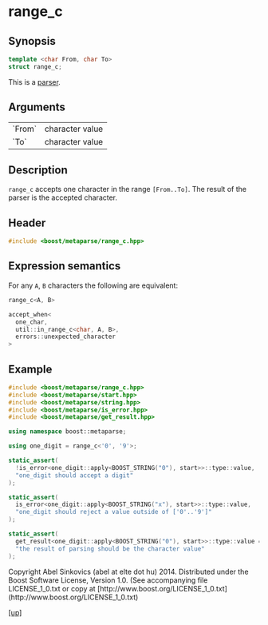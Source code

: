 # range_c

## Synopsis

```cpp
template <char From, char To>
struct range_c;
```

This is a [parser](parser.html).

## Arguments

<table cellpadding='0' cellspacing='0'>
  <tr>
    <td>`From`</td>
    <td>character value</td>
  </tr>
  <tr>
    <td>`To`</td>
    <td>character value</td>
  </tr>
</table>

## Description

`range_c` accepts one character in the range `[From..To]`. The result of the
parser is the accepted character.

## Header

```cpp
#include <boost/metaparse/range_c.hpp>
```

## Expression semantics

For any `A`, `B` characters the following are equivalent:

```cpp
range_c<A, B>

accept_when<
  one_char,
  util::in_range_c<char, A, B>,
  errors::unexpected_character
>
```

## Example

```cpp
#include <boost/metaparse/range_c.hpp>
#include <boost/metaparse/start.hpp>
#include <boost/metaparse/string.hpp>
#include <boost/metaparse/is_error.hpp>
#include <boost/metaparse/get_result.hpp>

using namespace boost::metaparse;

using one_digit = range_c<'0', '9'>;

static_assert(
  !is_error<one_digit::apply<BOOST_STRING("0"), start>>::type::value,
  "one_digit should accept a digit"
);

static_assert(
  is_error<one_digit::apply<BOOST_STRING("x"), start>>::type::value,
  "one_digit should reject a value outside of ['0'..'9']"
);

static_assert(
  get_result<one_digit::apply<BOOST_STRING("0"), start>>::type::value == '0',
  "the result of parsing should be the character value"
);
```

<p class="copyright">
Copyright Abel Sinkovics (abel at elte dot hu) 2014.
Distributed under the Boost Software License, Version 1.0.
(See accompanying file LICENSE_1_0.txt or copy at
[http://www.boost.org/LICENSE_1_0.txt](http://www.boost.org/LICENSE_1_0.txt)
</p>

[[up]](reference.html)

